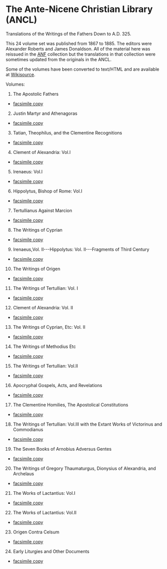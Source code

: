 # The Ante-Nicene Christian Library (ANCL)

Translations of the Writings of the Fathers Down to A.D. 325.

This 24 volume set was published from 1867 to 1885. The editors were Alexander Roberts and James Donaldson. All of the material here was reissued in the [ANF](anf.html) collection but the translations in that collection were sometimes updated from the originals in the ANCL.

Some of the volumes have been converted to text/HTML and are available at [Wikisource](https://en.wikisource.org/wiki/Ante-Nicene_Christian_Library).

Volumes:
1. The Apostolic Fathers
  * [facsimile copy](https://archive.org/details/AnteNiceneChristianLibraryVol011867)
2. Justin Martyr and Athenagoras
  * [facsimile copy](https://archive.org/details/AnteNiceneChristianLibraryVol021867)
3. Tatian, Theophilus, and the Clementine Recognitions
  * [facsimile copy](https://archive.org/details/AnteNiceneChristianLibraryVol031867)
4. Clement of Alexandria: Vol.I
  * [facsimile copy](https://archive.org/details/AnteNiceneChristianLibraryVol041867)
5. Irenaeus: Vol.I
  * [facsimile copy](https://archive.org/details/AnteNiceneChristianLibraryVol051868)
6. Hippolytus, Bishop of Rome: Vol.I
  * [facsimile copy](https://archive.org/details/AnteNiceneChristianLibraryVol061868)
7. Tertullianus Against Marcion
  * [facsimile copy](https://archive.org/details/AnteNiceneChristianLibraryVol071868)
8. The Writings of Cyprian
  * [facsimile copy](https://archive.org/details/AnteNiceneChristianLibraryVol081868)
9. Irenaeus,Vol. II---Hippolytus: Vol. II---Fragments of Third Century
  * [facsimile copy](https://archive.org/details/AnteNiceneChristianLibraryVol091869)
10. The Writings of Origen
  * [facsimile copy](https://archive.org/details/AnteNiceneChristianLibraryVol101869)
11. The Writings of Tertullian: Vol. I
  * [facsimile copy](https://archive.org/details/AnteNiceneChristianLibraryVol111869)
12. Clement of Alexandria: Vol. II
  * [facsimile copy](https://archive.org/details/AnteNiceneChristianLibraryVol121869)
13. The Writings of Cyprian, Etc: Vol. II
  * [facsimile copy](https://archive.org/details/AnteNiceneChristianLibraryVol131869)
14. The Writings of Methodius Etc
  * [facsimile copy](https://archive.org/details/AnteNiceneChristianLibraryVol141869)
15. The Writings of Tertullian: Vol.II
  * [facsimile copy](https://archive.org/details/AnteNiceneChristianLibraryVol151870)
16. Apocryphal Gospels, Acts, and Revelations
  * [facsimile copy](https://archive.org/details/AnteNiceneChristianLibraryVol161870)
17. The Clementine Homilies, The Apostolical Constitutions
  * [facsimile copy](https://archive.org/details/AnteNiceneChristianLibraryVol171870)
18. The Writings of Tertullian: Vol.III with the Extant Works of Victorinus and Commodianus
  * [facsimile copy](https://archive.org/details/AnteNiceneChristianLibraryVol181870)
19. The Seven Books of Arnobius Adversus Gentes
  * [facsimile copy](https://archive.org/details/AnteNiceneChristianLibraryVol191871)
20. The Writings of Gregory Thaumaturgus, Dionysius of Alexandria, and Archelaus
  * [facsimile copy](https://archive.org/details/AnteNiceneChristianLibraryVol201871)
21. The Works of Lactantius: Vol.I
  * [facsimile copy](https://archive.org/details/AnteNiceneChristianLibraryVol211871)
22. The Works of Lactantius: Vol.II
  * [facsimile copy](https://archive.org/details/AnteNiceneChristianLibraryVol221871)
23. Origen Contra Celsum 
  * [facsimile copy](https://archive.org/details/AnteNiceneChristianLibraryVol231872)
24. Early Liturgies and Other Documents
  * [facsimile copy](https://archive.org/details/AnteNiceneChristianLibraryVol241872)
